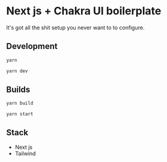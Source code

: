 # Next js + Chakra UI boilerplate

It's got all the shit setup you never want to to configure.

## Development

```bash
yarn

yarn dev
```

## Builds

```bash
yarn build

yarn start
```

## Stack

- Next js
- Tailwind
